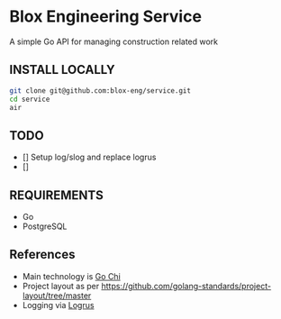 # Blox Engineering Service

A simple Go API for managing construction related work

## INSTALL LOCALLY

```bash
git clone git@github.com:blox-eng/service.git
cd service
air
```

## TODO

- [] Setup log/slog and replace logrus
- [] 

## REQUIREMENTS
- Go
- PostgreSQL

## References

- Main technology is [Go Chi](https://github.com/go-chi/chi)
- Project layout as per https://github.com/golang-standards/project-layout/tree/master
- Logging via [Logrus](https://github.com/sirupsen/logrus)

